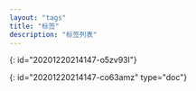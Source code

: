 ```yaml
---
layout: "tags"
title: "标签"
description: "标签列表"
---
```

{: id="20201220214147-o5zv93l"}


{: id="20201220214147-co63amz" type="doc"}
